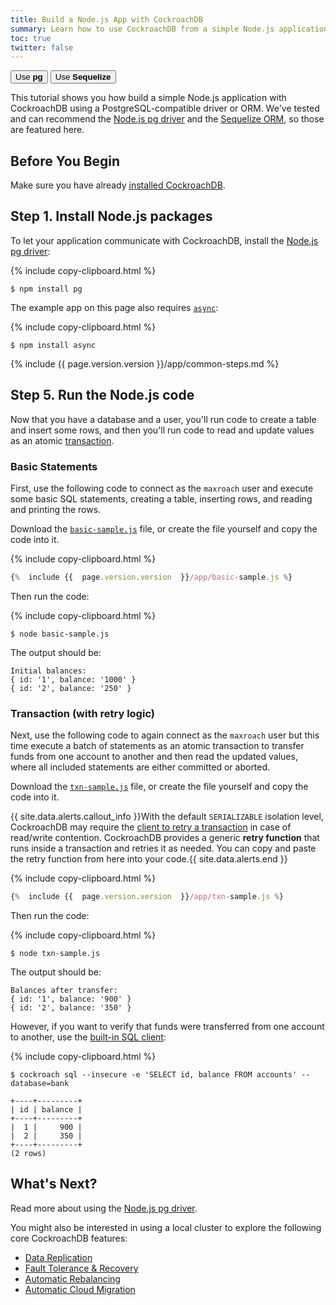 ```yaml
---
title: Build a Node.js App with CockroachDB
summary: Learn how to use CockroachDB from a simple Node.js application with the Node.js pg driver.
toc: true
twitter: false
---
```


<div class="filters filters-big clearfix">
    <a href="build-a-nodejs-app-with-cockroachdb.html"><button class="filter-button current">Use <strong>pg</strong></button></a>
    <a href="build-a-nodejs-app-with-cockroachdb-sequelize.html"><button class="filter-button">Use <strong>Sequelize</strong></button></a>
</div>

This tutorial shows you how build a simple Node.js application with CockroachDB using a PostgreSQL-compatible driver or ORM. We've tested and can recommend the [Node.js pg driver](https://www.npmjs.com/package/pg) and the [Sequelize ORM](http://docs.sequelizejs.com/en/v3/), so those are featured here.


## Before You Begin

Make sure you have already [installed CockroachDB](install-cockroachdb.html).

## Step 1. Install Node.js packages

To let your application communicate with CockroachDB, install the [Node.js pg driver](https://www.npmjs.com/package/pg):

{%  include copy-clipboard.html %}
~~~ shell
$ npm install pg
~~~

The example app on this page also requires [`async`](https://www.npmjs.com/package/async):

{%  include copy-clipboard.html %}
~~~ shell
$ npm install async
~~~

{%  include {{  page.version.version  }}/app/common-steps.md %}

## Step 5. Run the Node.js code

Now that you have a database and a user, you'll run code to create a table and insert some rows, and then you'll run code to read and update values as an atomic [transaction](transactions.html).

### Basic Statements

First, use the following code to connect as the `maxroach` user and execute some basic SQL statements, creating a table, inserting rows, and reading and printing the rows.

Download the <a href="https://raw.githubusercontent.com/cockroachdb/docs/master/_includes/{{  page.version.version  }}/app/basic-sample.js" download><code>basic-sample.js</code></a> file, or create the file yourself and copy the code into it.

{%  include copy-clipboard.html %}
~~~ js
{%  include {{  page.version.version  }}/app/basic-sample.js %}
~~~

Then run the code:

{%  include copy-clipboard.html %}
~~~ shell
$ node basic-sample.js
~~~

The output should be:

~~~
Initial balances:
{ id: '1', balance: '1000' }
{ id: '2', balance: '250' }
~~~

### Transaction (with retry logic)

Next, use the following code to again connect as the `maxroach` user but this time execute a batch of statements as an atomic transaction to transfer funds from one account to another and then read the updated values, where all included statements are either committed or aborted.

Download the <a href="https://raw.githubusercontent.com/cockroachdb/docs/master/_includes/{{  page.version.version  }}/app/txn-sample.js" download><code>txn-sample.js</code></a> file, or create the file yourself and copy the code into it.

{{ site.data.alerts.callout_info }}With the default <code>SERIALIZABLE</code> isolation level, CockroachDB may require the <a href="transactions.html#transaction-retries">client to retry a transaction</a> in case of read/write contention. CockroachDB provides a generic <strong>retry function</strong> that runs inside a transaction and retries it as needed. You can copy and paste the retry function from here into your code.{{ site.data.alerts.end }}

{%  include copy-clipboard.html %}
~~~ js
{%  include {{  page.version.version  }}/app/txn-sample.js %}
~~~

Then run the code:

{%  include copy-clipboard.html %}
~~~ shell
$ node txn-sample.js
~~~

The output should be:

~~~
Balances after transfer:
{ id: '1', balance: '900' }
{ id: '2', balance: '350' }
~~~

However, if you want to verify that funds were transferred from one account to another, use the [built-in SQL client](use-the-built-in-sql-client.html):

{%  include copy-clipboard.html %}
~~~ shell
$ cockroach sql --insecure -e 'SELECT id, balance FROM accounts' --database=bank
~~~

~~~
+----+---------+
| id | balance |
+----+---------+
|  1 |     900 |
|  2 |     350 |
+----+---------+
(2 rows)
~~~

## What's Next?

Read more about using the [Node.js pg driver](https://www.npmjs.com/package/pg).

You might also be interested in using a local cluster to explore the following core CockroachDB features:

- [Data Replication](demo-data-replication.html)
- [Fault Tolerance & Recovery](demo-fault-tolerance-and-recovery.html)
- [Automatic Rebalancing](demo-automatic-rebalancing.html)
- [Automatic Cloud Migration](demo-automatic-cloud-migration.html)
